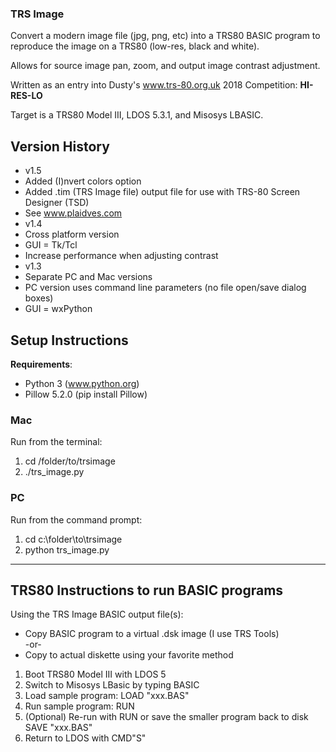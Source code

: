 ### TRS Image

Convert a modern image file (jpg, png, etc) into a TRS80 BASIC program to reproduce the image on a TRS80 (low-res, black and white).  

Allows for source image pan, zoom, and output image contrast adjustment.  

Written as an entry into Dusty's www.trs-80.org.uk 2018 Competition: **HI-RES-LO**

Target is a TRS80 Model III, LDOS 5.3.1, and Misosys LBASIC.

## Version History
- v1.5
 - Added (I)nvert colors option
 - Added .tim (TRS Image file) output file for use with TRS-80 Screen Designer (TSD)
 - See www.plaidves.com
- v1.4 
 - Cross platform version
 - GUI = Tk/Tcl
 - Increase performance when adjusting contrast
- v1.3
 - Separate PC and Mac versions
 - PC version uses command line parameters (no file open/save dialog boxes)
 - GUI = wxPython

## Setup Instructions

**Requirements**:

* Python 3 (www.python.org)
* Pillow 5.2.0 (pip install Pillow)

### Mac
Run from the terminal:

1. cd /folder/to/trsimage
1. ./trs_image.py

### PC
Run from the command prompt:

1. cd c:\folder\to\trsimage
1. python trs_image.py

---

## TRS80 Instructions to run BASIC programs

Using the TRS Image BASIC output file(s):

* Copy BASIC program to a virtual .dsk image (I use TRS Tools)  
-or-  
* Copy to actual diskette using your favorite method

1. Boot TRS80 Model III with LDOS 5
2. Switch to Misosys LBasic by typing BASIC <Enter>
3. Load sample program: LOAD "xxx.BAS"
4. Run sample program: RUN
5. (Optional) Re-run with RUN or save the smaller program back to disk SAVE "xxx.BAS"
6. Return to LDOS with CMD"S"


